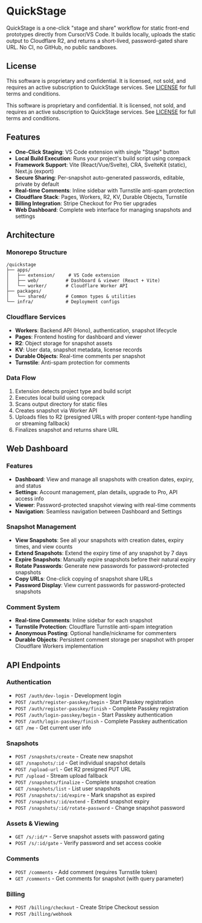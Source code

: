 # QuickStage

QuickStage is a one-click "stage and share" workflow for static front-end prototypes directly from Cursor/VS Code. It builds locally, uploads the static output to Cloudflare R2, and returns a short-lived, password-gated share URL. No CI, no GitHub, no public sandboxes.

## License

This software is proprietary and confidential. It is licensed, not sold, and requires an active subscription to QuickStage services. See [LICENSE](apps/extension/LICENSE) for full terms and conditions.

This software is proprietary and confidential. It is licensed, not sold, and requires an active subscription to QuickStage services. See [LICENSE](apps/extension/LICENSE) for full terms and conditions.

## Features

- **One-Click Staging**: VS Code extension with single "Stage" button
- **Local Build Execution**: Runs your project's build script using corepack
- **Framework Support**: Vite (React/Vue/Svelte), CRA, SvelteKit (static), Next.js (export)
- **Secure Sharing**: Per-snapshot auto-generated passwords, editable, private by default
- **Real-time Comments**: Inline sidebar with Turnstile anti-spam protection
- **Cloudflare Stack**: Pages, Workers, R2, KV, Durable Objects, Turnstile
- **Billing Integration**: Stripe Checkout for Pro tier upgrades
- **Web Dashboard**: Complete web interface for managing snapshots and settings

## Architecture

### Monorepo Structure
```
/quickstage
├── apps/
│   ├── extension/     # VS Code extension
│   ├── web/          # Dashboard & viewer (React + Vite)
│   └── worker/       # Cloudflare Worker API
├── packages/
│   └── shared/       # Common types & utilities
└── infra/            # Deployment configs
```

### Cloudflare Services
- **Workers**: Backend API (Hono), authentication, snapshot lifecycle
- **Pages**: Frontend hosting for dashboard and viewer
- **R2**: Object storage for snapshot assets
- **KV**: User data, snapshot metadata, license records
- **Durable Objects**: Real-time comments per snapshot
- **Turnstile**: Anti-spam protection for comments

### Data Flow
1. Extension detects project type and build script
2. Executes local build using corepack
3. Scans output directory for static files
4. Creates snapshot via Worker API
5. Uploads files to R2 (presigned URLs with proper content-type handling or streaming fallback)
6. Finalizes snapshot and returns share URL

## Web Dashboard

### Features
- **Dashboard**: View and manage all snapshots with creation dates, expiry, and status
- **Settings**: Account management, plan details, upgrade to Pro, API access info
- **Viewer**: Password-protected snapshot viewing with real-time comments
- **Navigation**: Seamless navigation between Dashboard and Settings

### Snapshot Management
- **View Snapshots**: See all your snapshots with creation dates, expiry times, and view counts
- **Extend Snapshots**: Extend the expiry time of any snapshot by 7 days
- **Expire Snapshots**: Manually expire snapshots before their natural expiry
- **Rotate Passwords**: Generate new passwords for password-protected snapshots
- **Copy URLs**: One-click copying of snapshot share URLs
- **Password Display**: View current passwords for password-protected snapshots

### Comment System
- **Real-time Comments**: Inline sidebar for each snapshot
- **Turnstile Protection**: Cloudflare Turnstile anti-spam integration
- **Anonymous Posting**: Optional handle/nickname for commenters
- **Durable Objects**: Persistent comment storage per snapshot with proper Cloudflare Workers implementation

## API Endpoints

### Authentication
- `POST /auth/dev-login` - Development login
- `POST /auth/register-passkey/begin` - Start Passkey registration
- `POST /auth/register-passkey/finish` - Complete Passkey registration
- `POST /auth/login-passkey/begin` - Start Passkey authentication
- `POST /auth/login-passkey/finish` - Complete Passkey authentication
- `GET /me` - Get current user info

### Snapshots
- `POST /snapshots/create` - Create new snapshot
- `GET /snapshots/:id` - Get individual snapshot details
- `POST /upload-url` - Get R2 presigned PUT URL
- `PUT /upload` - Stream upload fallback
- `POST /snapshots/finalize` - Complete snapshot creation
- `GET /snapshots/list` - List user snapshots
- `POST /snapshots/:id/expire` - Mark snapshot as expired
- `POST /snapshots/:id/extend` - Extend snapshot expiry
- `POST /snapshots/:id/rotate-password` - Change snapshot password

### Assets & Viewing
- `GET /s/:id/*` - Serve snapshot assets with password gating
- `POST /s/:id/gate` - Verify password and set access cookie

### Comments
- `POST /comments` - Add comment (requires Turnstile token)
- `GET /comments` - Get comments for snapshot (with query parameter)

### Billing
- `POST /billing/checkout` - Create Stripe Checkout session
- `POST /billing/webhook`